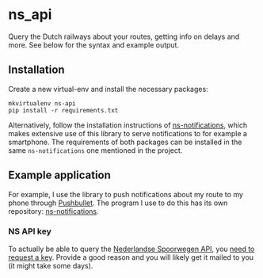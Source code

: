 ns_api
======

Query the Dutch railways about your routes, getting info on delays and more. See below for the syntax and example output.

## Installation


Create a new virtual-env and install the necessary packages:

```
mkvirtualenv ns-api
pip install -r requirements.txt
```

Alternatively, follow the installation instructions of [ns-notifications](https://github.com/aquatix/ns-notifications), which makes extensive use of this library to serve notifications to for example a smartphone. The requirements of both packages can be installed in the same `ns-notifications` one mentioned in the project.


## Example application

For example, I use the library to push notifications about my route to my phone through [Pushbullet](http://pushbullet.com). The program I use to do this has its own repository: [ns-notifications](https://github.com/aquatix/ns-notifications).


### NS API key

To actually be able to query the [Nederlandse Spoorwegen API](http://www.ns.nl/api/api), you [need to request a key](https://www.ns.nl/ews-aanvraagformulier/). Provide a good reason and you will likely get it mailed to you (it might take some days).
